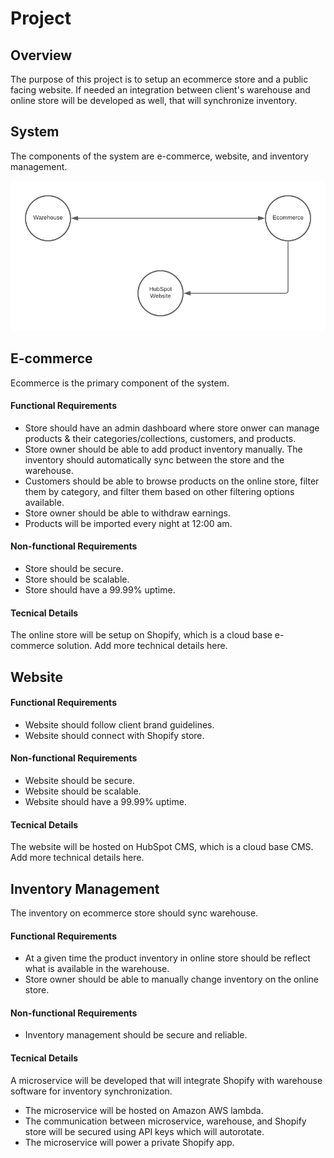 # Project

## Overview
The purpose of this project is to setup an ecommerce store and a public facing website. If needed an integration between client's warehouse and online store will be developed as well, that will synchronize inventory.

## System

The components of the system are e-commerce, website, and inventory management.

![System Dataflow](ecommerce.png)

## E-commerce
Ecommerce is the primary component of the system. 


#### Functional Requirements
- Store should have an admin dashboard where store onwer can manage products & their categories/collections, customers, and products.
- Store owner should be able to add product inventory manually. The inventory should automatically sync between the store and the warehouse.
- Customers should be able to browse products on the online store, filter them by category, and filter them based on other filtering options available.
- Store owner should be able to withdraw earnings.
- Products will be imported every night at 12:00 am.



#### Non-functional Requirements
- Store should be secure.
- Store should be scalable.
- Store should have a 99.99% uptime.



#### Tecnical Details
The online store will be setup on Shopify, which is a cloud base e-commerce solution. Add more technical details here.


## Website


#### Functional Requirements
- Website should follow client brand guidelines.
- Website should connect with Shopify store.



#### Non-functional Requirements
- Website should be secure.
- Website should be scalable.
- Website should have a 99.99% uptime.



#### Tecnical Details
The website will be hosted on HubSpot CMS, which is a cloud base CMS. Add more technical details here.



## Inventory Management
The inventory on ecommerce store should sync warehouse.

#### Functional Requirements
- At a given time the product inventory in online store should be reflect what is available in the warehouse.
- Store owner should be able to manually change inventory on the online store.


#### Non-functional Requirements
- Inventory management should be secure and reliable.


#### Tecnical Details
A microservice will be developed that will integrate Shopify with warehouse software for inventory synchronization. 

- The microservice will be hosted on Amazon AWS lambda.
- The communication between microservice, warehouse, and Shopify store will be secured using API keys which will autorotate.
- The microservice will power a private Shopify app.


